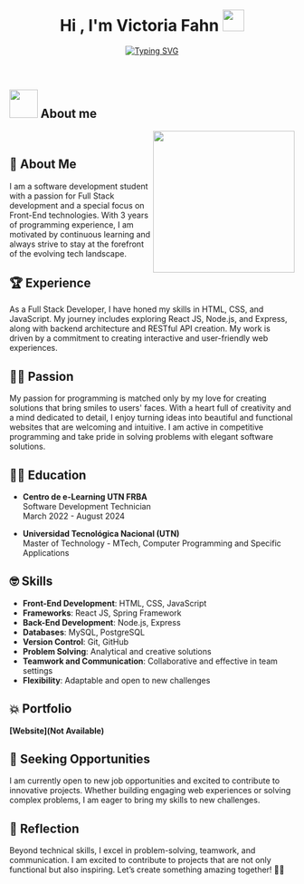 <h1 align="center">Hi , I'm Victoria Fahn <img src="https://media.giphy.com/media/hvRJCLFzcasrR4ia7z/giphy.gif" width="38"></h1>
<p align="center">
  <a href="https://git.io/typing-svg"><img src="https://readme-typing-svg.herokuapp.com?font=Fira+Code&pause=1000&random=false&width=435&lines=Full-Stack+Developer+%F0%9F%91%A8%E2%80%8D%F0%9F%92%BB;Software+Developer+%F0%9F%9A%80" alt="Typing SVG" /></a>
</p>

<br>
</p>

## <picture><img src = "https://github.com/7oSkaaa/7oSkaaa/blob/main/Images/about_me.gif?raw=true" width = 50px></picture> About me

<picture> <img align="right" src="https://github.com/7oSkaaa/7oSkaaa/blob/main/Images/Right_Side.gif?raw=true" width = 250px></picture>

<br>

## 🏫 About Me

I am a software development student with a passion for Full Stack development and a special focus on Front-End technologies. With 3 years of programming experience, I am motivated by continuous learning and always strive to stay at the forefront of the evolving tech landscape.

## 🏆 Experience

As a Full Stack Developer, I have honed my skills in HTML, CSS, and JavaScript. My journey includes exploring React JS, Node.js, and Express, along with backend architecture and RESTful API creation. My work is driven by a commitment to creating interactive and user-friendly web experiences.

## 🧑‍💻 Passion

My passion for programming is matched only by my love for creating solutions that bring smiles to users' faces. With a heart full of creativity and a mind dedicated to detail, I enjoy turning ideas into beautiful and functional websites that are welcoming and intuitive. I am active in competitive programming and take pride in solving problems with elegant software solutions.

## 🧑‍🎓 Education

- **Centro de e-Learning UTN FRBA**  
  Software Development Technician  
  March 2022 - August 2024

- **Universidad Tecnológica Nacional (UTN)**  
  Master of Technology - MTech, Computer Programming and Specific Applications

## 🤓 Skills

- **Front-End Development**: HTML, CSS, JavaScript
- **Frameworks**: React JS, Spring Framework
- **Back-End Development**: Node.js, Express
- **Databases**: MySQL, PostgreSQL
- **Version Control**: Git, GitHub
- **Problem Solving**: Analytical and creative solutions
- **Teamwork and Communication**: Collaborative and effective in team settings
- **Flexibility**: Adaptable and open to new challenges

## 💥 Portfolio

**[Website](Not Available)**

## 🤔 Seeking Opportunities

I am currently open to new job opportunities and excited to contribute to innovative projects. Whether building engaging web experiences or solving complex problems, I am eager to bring my skills to new challenges.

## 🚀 Reflection

Beyond technical skills, I excel in problem-solving, teamwork, and communication. I am excited to contribute to projects that are not only functional but also inspiring. Let’s create something amazing together! 🚀✨




   
